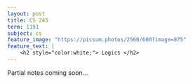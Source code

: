 ```yaml
---
layout: post
title: CS 245
term: 1191
subject: cs
feature_image: "https://picsum.photos/2560/600?image=875"
feature_text: |
    <h2 style="color:white;"> Logics </h2>
---
```


Partial notes coming soon...
